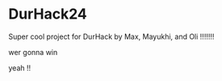 # DurHack24

Super cool project for DurHack by Max, Mayukhi, and Oli !!!!!!!

wer gonna win

yeah !!